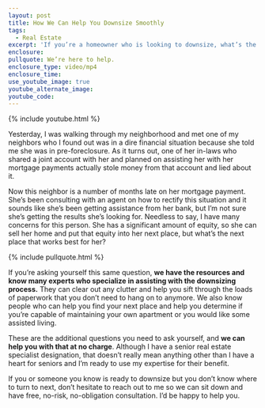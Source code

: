 ```yaml
---
layout: post
title: How We Can Help You Downsize Smoothly
tags:
  - Real Estate
excerpt: 'If you’re a homeowner who is looking to downsize, what’s the next place that works best for you?'
enclosure:
pullquote: We’re here to help.
enclosure_type: video/mp4
enclosure_time:
use_youtube_image: true
youtube_alternate_image:
youtube_code:
---
```



{% include youtube.html %}

Yesterday, I was walking through my neighborhood and met one of my neighbors who I found out was in a dire financial situation because she told me she was in pre-foreclosure. As it turns out, one of her in-laws who shared a joint account with her and planned on assisting her with her mortgage payments actually stole money from that account and lied about it.

Now this neighbor is a number of months late on her mortgage payment. She’s been consulting with an agent on how to rectify this situation and it sounds like she’s been getting assistance from her bank, but I’m not sure she’s getting the results she’s looking for. Needless to say, I have many concerns for this person. She has a significant amount of equity, so she can sell her home and put that equity into her next place, but what’s the next place that works best for her?

{% include pullquote.html %}

If you’re asking yourself this same question, **we have the resources and know many experts who specialize in assisting with the downsizing process.** They can clear out any clutter and help you sift through the loads of paperwork that you don’t need to hang on to anymore. We also know people who can help you find your next place and help you determine if you’re capable of maintaining your own apartment or you would like some assisted living.

These are the additional questions you need to ask yourself, and **we can help you with that at no charge**. Although I have a senior real estate specialist designation, that doesn’t really mean anything other than I have a heart for seniors and I’m ready to use my expertise for their benefit.

If you or someone you know is ready to downsize but you don’t know where to turn to next, don’t hesitate to reach out to me so we can sit down and have free, no-risk, no-obligation consultation. I’d be happy to help you.